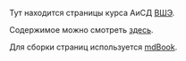 Тут находится страницы курса АиСД [ВШЭ](hse.ru).

Содержимое можно смотреть [здесь](https://nikitachampion.github.io/Data-Structures/).

Для сборки страниц используется [mdBook](https://github.com/rust-lang/mdBook).
